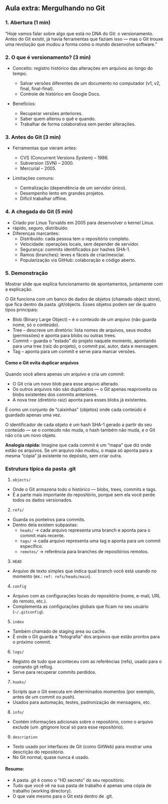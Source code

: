 ## Aula extra: Mergulhando no Git
### 1. Abertura (1 min)

“Hoje vamos falar sobre algo que está no DNA do Git: o versionamento. Antes do Git existir, já havia ferramentas que faziam isso — mas o Git trouxe uma revolução que mudou a forma como o mundo desenvolve software.”

### 2. O que é versionamento? (3 min)
- Conceito: registro histórico das alterações em arquivos ao longo do tempo.
    - Salvar versões diferentes de um documento no computador (v1, v2, final, final-final).
    - Controle de histórico em Google Docs.

- Benefícios:
    - Recuperar versões anteriores.
    - Saber quem alterou o quê e quando.
    - Trabalhar de forma colaborativa sem perder alterações.

### 3. Antes do Git (3 min)

- Ferramentas que vieram antes:
    - CVS (Concurrent Versions System) – 1986.
    - Subversion (SVN) – 2000.
    - Mercurial – 2005.

- Limitações comuns:

    - Centralização (dependência de um servidor único).
    - Desempenho lento em grandes projetos.
    - Difícil trabalhar offline.

### 4. A chegada do Git (5 min)

- Criado por Linus Torvalds em 2005 para desenvolver o kernel Linux.
- rápido, seguro, distribuído.
- Diferenças marcantes:
    - Distribuído: cada pessoa tem o repositório completo.
    - Velocidade: operações locais, sem depender de servidor.
    - Segurança: commits identificados por hashes SHA-1.
    - Ramos (branches): leves e fáceis de criar/mesclar.
    - Popularização via GitHub: colaboração e código aberto.

### 5. Demonstração 

Mostrar slide que explica funcionamento de apontamentos, juntamente com a explicação.

O Git funciona com um banco de dados de objetos (chamado object store), que fica dentro da pasta .git/objects. Esses objetos podem ser de quatro tipos principais:

- Blob (Binary Large Object) – é o conteúdo de um arquivo (não guarda nome, só o conteúdo).
- Tree – descreve um diretório: lista nomes de arquivos, seus modos (permissões) e aponta para blobs ou outras trees.
- Commit – guarda o “estado” do projeto naquele momento, apontando para uma tree (raiz do projeto), o commit pai, autor, data e mensagem.
- Tag – aponta para um commit e serve para marcar versões.

#### Como o Git evita duplicar arquivos
Quando você altera apenas um arquivo e cria um commit:

- O Git cria um novo blob para esse arquivo alterado.
- Os outros arquivos não são duplicados — o Git apenas reaproveita os blobs existentes dos commits anteriores.
- A nova tree (diretório raiz) aponta para esses blobs já existentes.

É como um conjunto de “caixinhas” (objetos) onde cada conteúdo é guardado apenas uma vez.

O identificador de cada objeto é um hash SHA-1 gerado a partir do seu conteúdo — se o conteúdo não muda, o hash também não muda, e o Git não cria um novo objeto.

**Analogia rápida:** Imagine que cada commit é um “mapa” que diz onde estão os arquivos. Se um arquivo não mudou, o mapa só aponta para a mesma “cópia” já existente no depósito, sem criar outra.

### Estrutura típica da pasta .git

1. `objects/`
- Onde o Git armazena todo o histórico — blobs, trees, commits e tags.
- É a parte mais importante do repositório, porque sem ela você perde todos os dados versionados.

2. `refs/`
- Guarda os ponteiros para commits.
- Dentro dela existem subpastas:
    - `heads/` → cada arquivo representa uma branch e aponta para o commit mais recente.
    - `tags/` → cada arquivo representa uma tag e aponta para um commit específico.
    - `remotes/` → referência para branches de repositórios remotos.

3. `HEAD`
- Arquivo de texto simples que indica qual branch você está usando no momento (ex.: `ref: refs/heads/main`).

4. `config`
- Arquivo com as configurações locais do repositório (nome, e-mail, URL do remoto, etc.).
- Complementa as configurações globais que ficam no seu usuário (`~/.gitconfig`).

5. `index`
- Também chamado de staging area ou cache.
- É onde o Git guarda a “fotografia” dos arquivos que estão prontos para o próximo commit.

6. `logs/`
- Registro de tudo que aconteceu com as referências (refs), usado para o comando git reflog.
- Serve para recuperar commits perdidos.

7. `hooks/`
- Scripts que o Git executa em determinados momentos (por exemplo, antes de um commit ou push).
- Usados para automação, testes, padronização de mensagens, etc.

8. `info/`
- Contém informações adicionais sobre o repositório, como o arquivo exclude (um .gitignore local só para esse repositório).

9. `description`
- Texto usado por interfaces de Git (como GitWeb) para mostrar uma descrição do repositório.
- No Git normal, quase nunca é usado.

#### Resumo:
- A pasta .git é como o “HD secreto” do seu repositório.
- Tudo que você vê na sua pasta de trabalho é apenas uma cópia de trabalho (working directory).
- O que vale mesmo para o Git está dentro de .git.